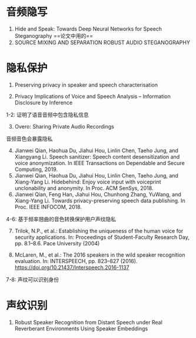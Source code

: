 # 音频隐写

1. Hide and Speak: Towards Deep Neural Networks for Speech Steganography ==论文中用的==
2. SOURCE MIXING AND SEPARATION ROBUST AUDIO STEGANOGRAPHY

# 隐私保护

1. Preserving privacy in speaker and speech characterisation

2. Privacy Implications of Voice and Speech Analysis – Information Disclosure by Inference

1-2: 证明了语音音频中包含隐私信息

3. Overo: Sharing Private Audio Recordings

音频音色会暴露隐私

4. Jianwei Qian, Haohua Du, Jiahui Hou, Linlin Chen, Taeho Jung, and Xiangyang
   Li. Speech sanitizer: Speech content desensitization and voice anonymization.
   In IEEE Transactions on Dependable and Secure Computing, 2019.
5. Jianwei Qian, Haohua Du, Jiahui Hou, Linlin Chen, Taeho Jung, and Xiang-Yang
   Li. Hidebehind: Enjoy voice input with voiceprint unclonability and anonymity.
   In Proc. ACM SenSys, 2018.
6. Jianwei Qian, Feng Han, Jiahui Hou, Chunhong Zhang, YuWang, and Xiang-Yang
   Li. Towards privacy-preserving speech data publishing. In Proc. IEEE INFOCOM,
   2018.

4-6: 基于频率翘曲的音色转换保护用户声纹隐私

7. Trilok, N.P., et al.: Establishing the uniqueness of the human voice for security applications.
   In: Proceedings of Student-Faculty Research Day, pp. 8.1–8.6. Pace University (2004)

8. McLaren, M., et al.: The 2016 speakers in the wild speaker recognition evaluation. In:
   INTERSPEECH, pp. 823–827 (2016). https://doi.org/10.21437/Interspeech.2016-1137

7-8: 声纹可以识别身份

# 声纹识别

1. Robust Speaker Recognition from Distant Speech under Real Reverberant
   Environments Using Speaker Embeddings